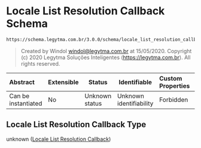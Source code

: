 # Locale List Resolution Callback Schema

```txt
https://schema.legytma.com.br/3.0.0/schema/locale_list_resolution_callback.schema.json
```




> Created by Windol [windol@legytma.com.br](mailto:windol@legytma.com.br) at 15/05/2020.
> Copyright (c) 2020 Legytma Soluções Inteligentes (<https://legytma.com.br>). All rights reserved.
>

| Abstract            | Extensible | Status         | Identifiable            | Custom Properties | Additional Properties | Access Restrictions | Defined In                                                                                                                  |
| :------------------ | ---------- | -------------- | ----------------------- | :---------------- | --------------------- | ------------------- | --------------------------------------------------------------------------------------------------------------------------- |
| Can be instantiated | No         | Unknown status | Unknown identifiability | Forbidden         | Allowed               | none                | [locale_list_resolution_callback.schema.json](../schema/locale_list_resolution_callback.schema.json) |

## Locale List Resolution Callback Type

unknown ([Locale List Resolution Callback](locale_list_resolution_callback.md))
